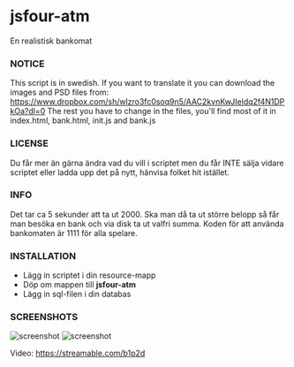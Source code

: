# jsfour-atm
En realistisk bankomat

### NOTICE
This script is in swedish. If you want to translate it you can download the images and PSD files from:
https://www.dropbox.com/sh/wlzro3fc0soq9n5/AAC2kvnKwJIeldq2f4N1DPkOa?dl=0
The rest you have to change in the files, you'll find most of it in index.html, bank.html, init.js and bank.js

### LICENSE
Du får mer än gärna ändra vad du vill i scriptet men du får INTE sälja vidare scriptet eller ladda upp det på nytt, hänvisa folket hit istället.

### INFO
Det tar ca 5 sekunder att ta ut 2000. Ska man då ta ut större belopp så får man besöka en bank och via disk ta ut valfri summa.
Koden för att använda bankomaten är 1111 för alla spelare.

### INSTALLATION
* Lägg in scriptet i din resource-mapp
* Döp om mappen till **jsfour-atm**
* Lägg in sql-filen i din databas

### SCREENSHOTS
![screenshot](https://i.gyazo.com/c97621f5ea7291c97eeca77197b83e6c.png)
![screenshot](https://i.gyazo.com/3da3bf7dff1af26317aa95d863ccaeea.png)


Video: https://streamable.com/b1p2d
